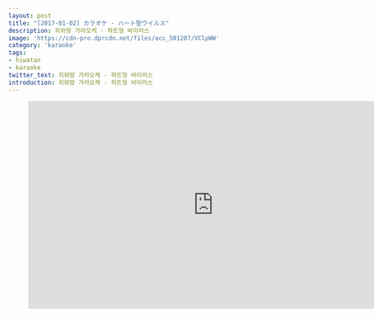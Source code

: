 ```yaml
---
layout: post
title: "[2017-01-02] カラオケ - ハート型ウイルス"
description: 히와땅 가라오케 - 하트형 바이러스
image: 'https://cdn-pro.dprcdn.net/files/acc_501207/VClpWW'
category: 'karaoke'
tags:
- hiwatan
- karaoke
twitter_text: 히와땅 가라오케 - 하트형 바이러스
introduction: 히와땅 가라오케 - 하트형 바이러스
---
```

<figure class="video_container">
<iframe width="740" height="416" src="https://serviceapi.nmv.naver.com/flash/convertIframeTag.nhn?vid=923E7319F7EB91E5EC7C22DDB77F0770D51C&outKey=V1210d5bdedd51155055404cc676647dae467f021042f3b4d18de04cc676647dae467" frameborder="no" scrolling="no" webkitallowfullscreen mozallowfullscreen allowfullscreen></iframe>
</figure>
